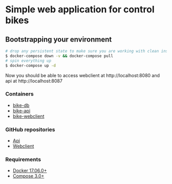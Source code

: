 # Simple web application for control bikes

## Bootstrapping your environment

```sh
# drop any persistent state to make sure you are working with clean install
$ docker-compose down -v && docker-compose pull
# spin everything up
$ docker-compose up -d
```
Now you should be able to access webclient at http://localhost:8080 and api at http://localhost:8087

### Containers

* [bike-db](https://hub.docker.com/_/mongo)
* [bike-api](https://hub.docker.com/repository/docker/rolaxxx3/bike-api)
* [bike-webclient](https://hub.docker.com/repository/docker/rolaxxx3/bike-webclient)

### GitHub repositories

* [Api](https://github.com/Rolaxxx3/bike-api)
* [Webclient](https://github.com/Rolaxxx3/bike-webclient)

### Requirements

* [Docker 17.06.0+](https://www.docker.com/get-started)
* [Compose 3.0+](https://docs.docker.com/compose/install/)
